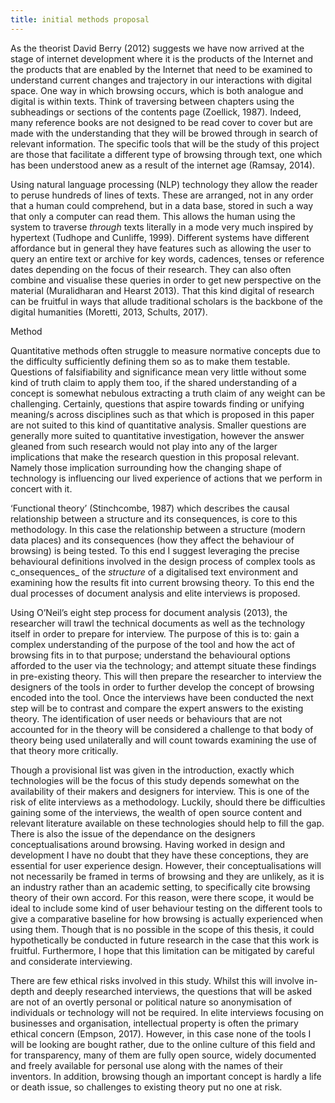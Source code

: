 ```yaml
---
title: initial methods proposal
---
```


      

As the theorist David Berry (2012) suggests we have now arrived at the stage of internet development where it is the products of the Internet and the products that are enabled by the Internet that need to be examined to understand current changes and trajectory in our interactions with digital space. One way in which browsing occurs, which is both analogue and digital is within texts. Think of traversing between chapters using the subheadings or sections of the contents page (Zoellick, 1987). Indeed, many reference books are not designed to be read cover to cover but are made with the understanding that they will be browed through in search of relevant information. The specific tools that will be the study of this project are those that facilitate a different type of browsing through text, one which has been understood anew as a result of the internet age (Ramsay, 2014). 

  

Using natural language processing (NLP) technology they allow the reader to peruse hundreds of lines of texts. These are arranged, not in any order that a human could comprehend, but in a data base, stored in such a way that only a computer can read them. This allows the human using the system to traverse _through_ texts literally in a mode very much inspired by hypertext (Tudhope and Cunliffe, 1999). Different systems have different affordance but in general they have features such as allowing the user to query an entire text or archive for key words, cadences, tenses or reference dates depending on the focus of their research. They can also often combine and visualise these queries in order to get new perspective on the material (Muralidharan and Hearst 2013). That this kind digital of research can be fruitful in ways that allude traditional scholars is the backbone of the digital humanities (Moretti, 2013, Schults, 2017). 

  

Method

Quantitative methods often struggle to measure normative concepts due to the difficulty sufficiently defining them so as to make them testable. Questions of falsifiability and significance mean very little without some kind of truth claim to apply them too, if the shared understanding of a concept is somewhat nebulous extracting a truth claim of any weight can be challenging. Certainly, questions that aspire towards finding or unifying meaning/s across disciplines such as that which is proposed in this paper are not suited to this kind of quantitative analysis. Smaller questions are generally more suited to quantitative investigation, however the answer gleaned from such research would not play into any of the larger implications that make the research question in this proposal relevant. Namely those implication surrounding how the changing shape of technology is influencing our lived experience of actions that we perform in concert with it.

  

‘Functional theory’ (Stinchcombe, 1987) which describes the causal relationship between a structure and its consequences, is core to this methodology. In this case the relationship between a structure (modern data places) and its consequences (how they affect the behaviour of browsing) is being tested. To this end I suggest leveraging the precise behavioural definitions involved in the design process of complex tools as c_onsequences_ of the _structure_ of a digitalised text environment and examining how the results fit into current browsing theory. To this end the dual processes of document analysis and elite interviews is proposed. 

  

Using O’Neil’s eight step process for document analysis (2013), the researcher will trawl the technical documents as well as the technology itself in order to prepare for interview. The purpose of this is to: gain a complex understanding of the purpose of the tool and how the act of browsing fits in to that purpose; understand the behavioural options afforded to the user via the technology; and attempt situate these findings in pre-existing theory. This will then prepare the researcher to interview the designers of the tools in order to further develop the concept of browsing encoded into the tool. Once the interviews have been conducted the next step will be to contrast and compare the expert answers to the existing theory. The identification of user needs or behaviours that are not accounted for in the theory will be considered a challenge to that body of theory being used unilaterally and will count towards examining the use of that theory more critically.

  

Though a provisional list was given in the introduction, exactly which technologies will be the focus of this study depends somewhat on the availability of their makers and designers for interview. This is one of the risk of elite interviews as a methodology. Luckily, should there be difficulties gaining some of the interviews, the wealth of open source content and relevant literature available on these technologies should help to fill the gap. There is also the issue of the dependance on the designers conceptualisations around browsing. Having worked in design and development I have no doubt that they have these conceptions, they are essential for user experience design. However, their conceptualisations will not necessarily be framed in terms of browsing and they are unlikely, as it is an industry rather than an academic setting, to specifically cite browsing theory of their own accord. For this reason, were there scope, it would be ideal to include some kind of user behaviour testing on the different tools to give a comparative baseline for how browsing is actually experienced when using them. Though that is no possible in the scope of this thesis, it could hypothetically be conducted in future research in the case that this work is fruitful. Furthermore, I hope that this limitation can be mitigated by careful and considerate interviewing.

      

There are few ethical risks involved in this study. Whilst this will involve in-depth and deeply researched interviews, the questions that will be asked are not of an overtly personal or political nature so anonymisation of individuals or technology will not be required. In elite interviews focusing on businesses and organisation, intellectual property is often the primary ethical concern (Empson, 2017). However, in this case none of the tools I will be looking are bought rather, due to the online culture of this field and for transparency, many of them are fully open source, widely documented and freely available for personal use along with the names of their inventors. In addition, browsing though an important concept is hardly a life or death issue, so challenges to existing theory put no one at risk.